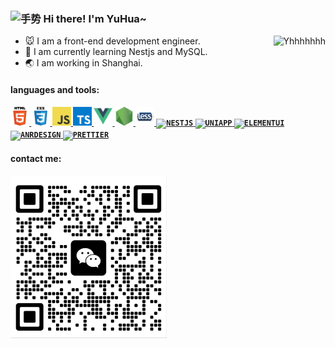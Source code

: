 <h3>
  <img src="https://media.giphy.com/media/hvRJCLFzcasrR4ia7z/giphy.gif" width="25" alt="手势">
  Hi there! I'm YuHua~ 
</h3>

<div>
  <a href="https://github.com/Yhhhhhhh">
    <img align="right" src="https://count.getloli.com/get/@:yuhua?theme=rule34" alt="Yhhhhhhh" />
  </a>
</div>

- 🐭 I am a front-end development engineer.
- 🌱 I am currently learning Nestjs and MySQL.
- 🌏 I am working in Shanghai.

<h4> languages and tools: <h4>
<div style="width:100%">
  <a href="https://github.com/Yhhhhhhh">
    <code><img height="30" src="https://raw.githubusercontent.com/github/explore/80688e429a7d4ef2fca1e82350fe8e3517d3494d/topics/html/html.png" title="HTML"></code>
    <code><img height="30" src="https://raw.githubusercontent.com/github/explore/80688e429a7d4ef2fca1e82350fe8e3517d3494d/topics/css/css.png" title="CSS"></code>
    <code><img height="30" src="https://raw.githubusercontent.com/github/explore/80688e429a7d4ef2fca1e82350fe8e3517d3494d/topics/javascript/javascript.png" title="JAVASCRIPT"></code>
    <code><img height="30" src="https://raw.githubusercontent.com/github/explore/80688e429a7d4ef2fca1e82350fe8e3517d3494d/topics/typescript/typescript.png" title="TYPESCRIPT"></code>
    <code><img height="30" src="https://raw.githubusercontent.com/github/explore/80688e429a7d4ef2fca1e82350fe8e3517d3494d/topics/vue/vue.png" title="VUE"></code>
  <!--   <code><img height="30" src="https://raw.githubusercontent.com/github/explore/80688e429a7d4ef2fca1e82350fe8e3517d3494d/topics/react/react.png"></code>
    <code><img height="30" src="https://raw.githubusercontent.com/github/explore/5c058a388828bb5fde0bcafd4bc867b5bb3f26f3/topics/angular/angular.png"></code> -->
    <code><img height="30" src="https://raw.githubusercontent.com/github/explore/80688e429a7d4ef2fca1e82350fe8e3517d3494d/topics/nodejs/nodejs.png" title="NODEJS"></code>
    <code><img height="30" src="https://raw.githubusercontent.com/github/explore/80688e429a7d4ef2fca1e82350fe8e3517d3494d/topics/less/less.png" title="LESS"></code>
    <code><img height="30" src="https://avatars.githubusercontent.com/u/28507035" title="NESTJS"></code>
    <code><img height="30" src="https://github.com/dcloudio/hello-uniapp/blob/master/static/uni.png" title="UNIAPP"></code>
    <code><img height="30" src="https://avatars.githubusercontent.com/u/68583457" title="ELEMENTUI"></code>
    <code><img height="30" src="https://avatars.githubusercontent.com/u/12101536" title="ANRDESIGN"></code>
    <code><img height="30" src="https://avatars.githubusercontent.com/u/25822731" title="PRETTIER"></code>
  </a>
<div>

<h4> contact me: <h4>
<a href="https://github.com/Yhhhhhhh">
  <img width="250" src="https://github.com/Yhhhhhhh/nest-test/blob/dev/src/static/wechat.jpg" alt="Yhhhhhhh" />
</a>
